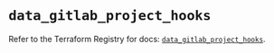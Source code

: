 # `data_gitlab_project_hooks`

Refer to the Terraform Registry for docs: [`data_gitlab_project_hooks`](https://registry.terraform.io/providers/gitlabhq/gitlab/18.1.0/docs/data-sources/project_hooks).
